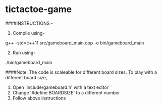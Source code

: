 # tictactoe-game

####INSTRUCTIONS -
1. Compile using-

g++ -std=c++11 src/gameboard_main.cpp -o bin/gameboard_main

2. Run using-

./bin/gameboard_main

####Note:
The code is scaleable for different board sizes.
To play with a different board size,
1. Open 'include/gameboard.h' with a text editor
2. Change '#define BOARDSIZE' to a different number
3. Follow above instructions 
